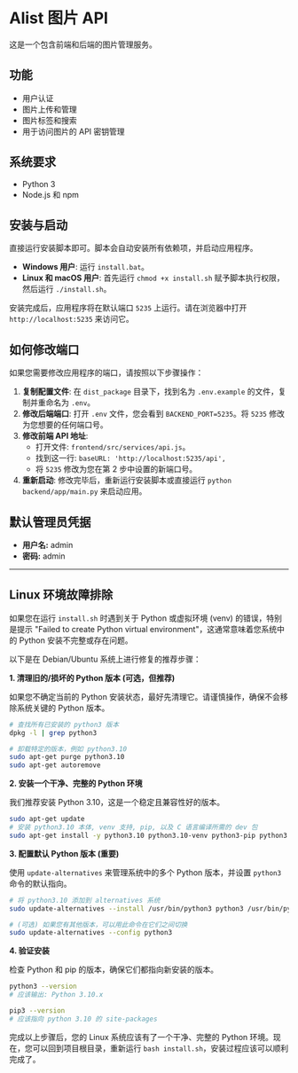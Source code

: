 # Alist 图片 API

这是一个包含前端和后端的图片管理服务。

## 功能

- 用户认证
- 图片上传和管理
- 图片标签和搜索
- 用于访问图片的 API 密钥管理

## 系统要求

- Python 3
- Node.js 和 npm

## 安装与启动

直接运行安装脚本即可。脚本会自动安装所有依赖项，并启动应用程序。
-   **Windows 用户**: 运行 `install.bat`。
-   **Linux 和 macOS 用户**: 首先运行 `chmod +x install.sh` 赋予脚本执行权限，然后运行 `./install.sh`。

安装完成后，应用程序将在默认端口 `5235` 上运行。请在浏览器中打开 `http://localhost:5235` 来访问它。

## 如何修改端口

如果您需要修改应用程序的端口，请按照以下步骤操作：

1.  **复制配置文件**: 在 `dist_package` 目录下，找到名为 `.env.example` 的文件，复制并重命名为 `.env`。
2.  **修改后端端口**: 打开 `.env` 文件，您会看到 `BACKEND_PORT=5235`。将 `5235` 修改为您想要的任何端口号。
3.  **修改前端 API 地址**:
    -   打开文件: `frontend/src/services/api.js`。
    -   找到这一行: `baseURL: 'http://localhost:5235/api',`
    -   将 `5235` 修改为您在第 2 步中设置的新端口号。
4.  **重新启动**: 修改完毕后，重新运行安装脚本或直接运行 `python backend/app/main.py` 来启动应用。

## 默认管理员凭据

-   **用户名:** admin
-   **密码:** admin

---

## Linux 环境故障排除

如果您在运行 `install.sh` 时遇到关于 Python 或虚拟环境 (venv) 的错误，特别是提示 "Failed to create Python virtual environment"，这通常意味着您系统中的 Python 安装不完整或存在问题。

以下是在 Debian/Ubuntu 系统上进行修复的推荐步骤：

**1. 清理旧的/损坏的 Python 版本 (可选，但推荐)**

如果您不确定当前的 Python 安装状态，最好先清理它。请谨慎操作，确保不会移除系统关键的 Python 版本。

```bash
# 查找所有已安装的 python3 版本
dpkg -l | grep python3

# 卸载特定的版本，例如 python3.10
sudo apt-get purge python3.10
sudo apt-get autoremove
```

**2. 安装一个干净、完整的 Python 环境**

我们推荐安装 Python 3.10，这是一个稳定且兼容性好的版本。

```bash
sudo apt-get update
# 安装 python3.10 本体, venv 支持, pip, 以及 C 语言编译所需的 dev 包
sudo apt-get install -y python3.10 python3.10-venv python3-pip python3.10-dev
```

**3. 配置默认 Python 版本 (重要)**

使用 `update-alternatives` 来管理系统中的多个 Python 版本，并设置 `python3` 命令的默认指向。

```bash
# 将 python3.10 添加到 alternatives 系统
sudo update-alternatives --install /usr/bin/python3 python3 /usr/bin/python3.10 1

# (可选) 如果您有其他版本，可以用此命令在它们之间切换
sudo update-alternatives --config python3
```

**4. 验证安装**

检查 Python 和 pip 的版本，确保它们都指向新安装的版本。

```bash
python3 --version
# 应该输出: Python 3.10.x

pip3 --version
# 应该指向 python 3.10 的 site-packages
```

完成以上步骤后，您的 Linux 系统应该有了一个干净、完整的 Python 环境。现在，您可以回到项目根目录，重新运行 `bash install.sh`，安装过程应该可以顺利完成了。